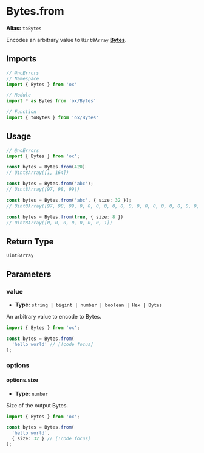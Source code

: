 # Bytes.from 

**Alias:** `toBytes`

Encodes an arbitrary value to `Uint8Array` **[Bytes](/api/bytes)**.

## Imports

```ts twoslash
// @noErrors
// Namespace 
import { Bytes } from 'ox'

// Module
import * as Bytes from 'ox/Bytes'

// Function
import { toBytes } from 'ox/Bytes'
```

## Usage

```ts twoslash
// @noErrors
import { Bytes } from 'ox';

const bytes = Bytes.from(420)
// Uint8Array([1, 164])

const bytes = Bytes.from('abc');
// Uint8Array([97, 98, 99])

const bytes = Bytes.from('abc', { size: 32 });
// Uint8Array([97, 98, 99, 0, 0, 0, 0, 0, 0, 0, 0, 0, 0, 0, 0, 0, 0, 0, 0, 0, 0, 0, 0, 0, 0, 0, 0, 0, 0, 0, 0, 0])

const bytes = Bytes.from(true, { size: 8 })
// Uint8Array([0, 0, 0, 0, 0, 0, 0, 1])
```

## Return Type

`Uint8Array`

## Parameters

### value

- **Type:** `string | bigint | number | boolean | Hex | Bytes`

An arbitrary value to encode to Bytes.

```ts twoslash
import { Bytes } from 'ox';

const bytes = Bytes.from(
  'hello world' // [!code focus]
);
```

### options

#### options.size

- **Type:** `number`

Size of the output Bytes.

```ts twoslash
import { Bytes } from 'ox';

const bytes = Bytes.from(
  'hello world',
  { size: 32 } // [!code focus]
);
```